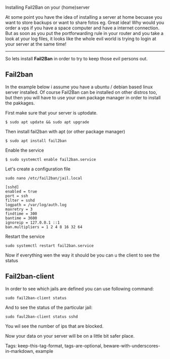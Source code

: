 Installing Fail2Ban on your (home)server

At some point you have the idea of installing a server at home becuase you want to store backups or want to share fotos eg. 
Great idea! Why would you order a vps if you have a space computer and have a internet connection. But as soon as you put the portforwarding rule in your 
router and you take a look at your log files, it looks like the whole evil world is trying to login at your server at the same time!

<hr>

So lets install **Fail2Ban** in order to try to keep those evil persons out.

## Fail2ban

In the example below i assume you have a ubuntu / debian based linux server installed. Of course Fail2Ban can be installed
on other distros too, but then you will have to use your own package manager in order to install the pakkages.

First make sure that your server is uptodate.

	$ sudo apt update && sudo apt upgrade

Then install fail2ban with apt (or other package manager)

	$ sudo apt install fail2ban

Enable the service

	$ sudo systemctl enable fail2ban.service

Let's create a configuration file 

	sudo nano /etc/fail2ban/jail.local

	[sshd]
	enabled = true
	port = ssh
	filter = sshd
	logpath = /var/log/auth.log
	maxretry = 3
	findtime = 300
	bantime = 3600
	ignoreip = 127.0.0.1 ::1
	ban.multipliers = 1 2 4 8 16 32 64

Restart the service

	sudo systemctl restart fail2ban.service

Now if everything wen the way it should be you can u the client to see the status

## Fail2ban-client

In order to see which jails are defined you can use following command:

	sudo fail2ban-client status

And to see the status of the particular jail:

	sudo faul2ban-client status sshd

You wil see the number of ips that are blocked.

Now your data on your server will be on a little bit safer place.

Tags: keep-this-tag-format, tags-are-optional, beware-with-underscores-in-markdown, example
